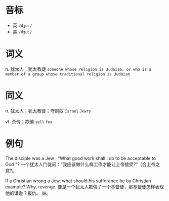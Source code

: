 # 音标

- 英 `/dʒuː/`
- 美 `/dʒu:/`

# 词义

n. 犹太人；犹太教徒
`someone whose religion is Judaism, or who is a member of a group whose traditional religion is Judaism`

# 同义

n. 犹太人；犹太教徒；守财奴
`Israel` `Jewry`

vt. 杀价；欺骗
`sell` `fox`

# 例句

The disciple was a Jew . "What good work shall I do to be acceptable to God "?
一个犹太人门徒问：“我应该做什么样工作才能让上帝接受?”（合上帝之意?。

If a Christian wrong a Jew, what should his sufferance be by Christian example? Why, revenge.
要是一个犹太人欺侮了一个基督徒，那基督徒怎样表现他的谦逊？报仇。 妹。


